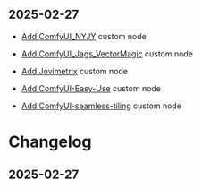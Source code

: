 ## 2025-02-27
- [Add ComfyUI_NYJY](https://github.com/aidenli/ComfyUI_NYJY) custom node
- [Add ComfyUI_Jags_VectorMagic](https://github.com/jags111/ComfyUI_Jags_VectorMagic) custom node
- [Add Jovimetrix](https://github.com/Amorano/Jovimetrix) custom node
- [Add ComfyUI-Easy-Use](https://github.com/yolain/ComfyUI-Easy-Use) custom node

- [Add ComfyUI-seamless-tiling](https://github.com/spinagon/ComfyUI-seamless-tiling) custom node
# Changelog

## 2025-02-27

